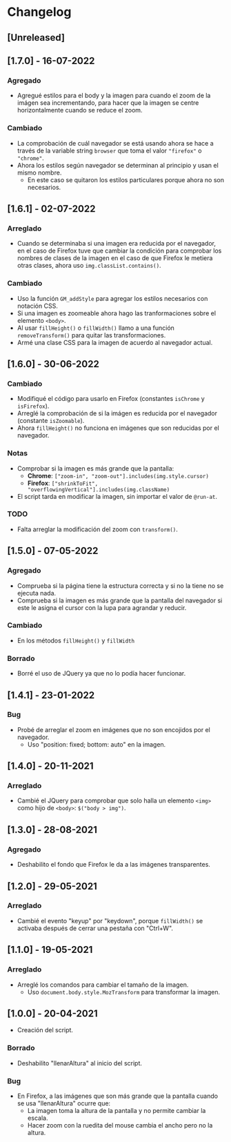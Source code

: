 # Changelog

## [Unreleased]

## [1.7.0] - 16-07-2022

### Agregado

- Agregué estilos para el body y la imagen para cuando el zoom de la imágen sea incrementando, para hacer que la imagen se centre horizontalmente cuando se reduce el zoom.

### Cambiado

- La comprobación de cuál navegador se está usando ahora se hace a través de la variable string `browser` que toma el valor `"firefox"` o `"chrome"`.
- Ahora los estilos según navegador se determinan al principio y usan el mismo nombre.
    - En este caso se quitaron los estilos particulares porque ahora no son necesarios.

## [1.6.1] - 02-07-2022

### Arreglado

- Cuando se determinaba si una imagen era reducida por el navegador, en el caso de Firefox tuve que cambiar la condición para comprobar los nombres de clases de la imagen en el caso de que Firefox le metiera otras clases, ahora uso `img.classList.contains()`.

### Cambiado

- Uso la función `GM_addStyle` para agregar los estilos necesarios con notación CSS.
- Si una imagen es zoomeable ahora hago las tranformaciones sobre el elemento `<body>`.
- Al usar `fillHeight()` o `fillWidth()` llamo a una función `removeTransform()` para quitar las transformaciones.
- Armé una clase CSS para la imagen de acuerdo al navegador actual.

## [1.6.0] - 30-06-2022

### Cambiado

- Modifiqué el código para usarlo en Firefox (constantes `isChrome` y `isFirefox`).
- Arreglé la comprobación de si la imágen es reducida por el navegador (constante `isZoomable`).
- Ahora `fillHeight()` no funciona en imágenes que son reducidas por el navegador.

### Notas

- Comprobar si la imagen es más grande que la pantalla:
    - **Chrome**: `["zoom-in", "zoom-out"].includes(img.style.cursor)`
    - **Firefox**: `["shrinkToFit", "overflowingVertical"].includes(img.className)`
- El script tarda en modificar la imagen, sin importar el valor de `@run-at`.

### TODO

- Falta arreglar la modificación del zoom con `transform()`.

## [1.5.0] - 07-05-2022

### Agregado

- Comprueba si la página tiene la estructura correcta y si no la tiene no se ejecuta nada.
- Comprueba si la imagen es más grande que la pantalla del navegador si este le asigna el cursor con la lupa para agrandar y reducir.

### Cambiado

- En los métodos `fillHeight()` y `fillWidth`

### Borrado

- Borré el uso de JQuery ya que no lo podía hacer funcionar.

## [1.4.1] - 23-01-2022

### Bug

- Probé de arreglar el zoom en imágenes que no son encojidos por el navegador.
    - Uso "position: fixed; bottom: auto" en la imagen.

## [1.4.0] - 20-11-2021

### Arreglado

- Cambié el JQuery para comprobar que solo halla un elemento `<img>` como hijo de `<body>`: `$("body > img")`.

## [1.3.0] - 28-08-2021

### Agregado

- Deshabilito el fondo que Firefox le da a las imágenes transparentes.

## [1.2.0] - 29-05-2021

### Arreglado

- Cambié el evento "keyup" por "keydown", porque `fillWidth()` se activaba después de cerrar una pestaña con "Ctrl+W".

## [1.1.0] - 19-05-2021

### Arreglado

- Arreglé los comandos para cambiar el tamaño de la imagen.
    - Uso `document.body.style.MozTransform` para transformar la imagen.

## [1.0.0] - 20-04-2021

- Creación del script.

### Borrado

- Deshabilito "llenarAltura" al inicio del script.

### Bug

- En Firefox, a las imágenes que son más grande que la pantalla cuando se usa "llenarAltura" ocurre que:
    - La imagen toma la altura de la pantalla y no permite cambiar la escala.
    - Hacer zoom con la ruedita del mouse cambia el ancho pero no la altura.
